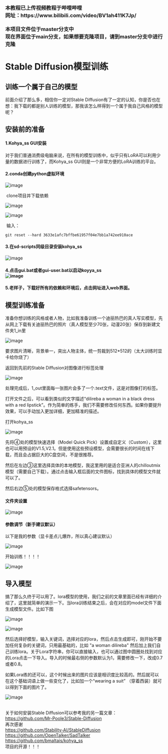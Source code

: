 <h3>本教程已上传视频教程于哔哩哔哩<br>
网址：https://www.bilibili.com/video/BV1ah411K7Jp/
<br>
 <br>本项目文件位于master分支中
 <br>现在界面位于main分支，如果想要克隆项目，请到master分支中进行克隆
 
<h1>Stable Diffusion模型训练

## 训练一个属于自己的模型

前面介绍了那么多，相信你一定对Stable Diffusion有了一定的认知，你是否也在想：我下载的都是别人训练的模型，那我该怎么样得到一个属于我自己风格的模型呢？

## 安装前的准备

#### 1.Kohya_ss GUI安装

 对于我们普通消费级电脑来说，在所有的模型训练中，似乎只有LoRA可以利用少量的数据进行训练了，而Kohya_ss GUI则是一个非常方便的LoRA训练的平台。

#### 2.conda创建python虚拟环境

 ![image](https://github.com/Mr-Poole3/Lora-model/assets/112788987/e39f6f10-1268-4667-a1f5-57fd39d1367e)


​	clone项目并下载依赖

![image](https://github.com/Mr-Poole3/Lora-model/assets/112788987/7a2772f7-24dc-4590-8cef-64bfe43cebdd)


![image](https://github.com/Mr-Poole3/Lora-model/assets/112788987/a482b795-9362-41c7-98dc-784a79164cd6)

​		输入：

```
git reset --hard 3633e1afc7bffbe61957f04e7bb1a742ee910ace
```

#### 3.在sd-scripts同级目录安装kohya_ss

![image](https://github.com/Mr-Poole3/Lora-model/assets/112788987/04f8a1d0-8ad8-4706-9c02-6b35ed036205)

#### 4.点击gui.bat或者gui-user.bat以启动koyya_ss<br>![image](https://github.com/Mr-Poole3/Lora-model/assets/112788987/0ae1e34a-74a4-4d80-81d5-e12896bf5369)


#### 5.老样子，下载好所有的依赖和环境后，点击网址进入web界面。

## 模型训练准备

准备你想训练的风格或者人物，比如我准备训练一个迪丽热巴的真人写实模型，先从网上下载有关迪丽热巴的照片（真人模型至少70张，动漫20张）保存到新建文件夹1_in里

![image](https://github.com/Mr-Poole3/Lora-model/assets/112788987/c85a1188-e1ef-46a0-8b7b-fbad0552cdab)


要求图片清晰，背景单一，突出人物主体，统一剪裁到512*512的（太大训练时显卡给你烧了）

<!--在1_in的同级文件夹里新建1_out，log，model用于储存。-->

返回到先前的Stable Diffusion对图像进行标签处理

![image](https://github.com/Mr-Poole3/Lora-model/assets/112788987/23a08530-90ca-425d-abc5-cf08ee87615c)


处理完成后，1_out里面每一张图片会多了一个.text文件，这是对图像打的标签。

打开文件之后，可以看到类似的文字描述“dilireba a woman in a black dress with a red lipstick”。作为简单的练手，我们不需要修改任何东西。如果你要提升效果，可以手动加入更加详细，更加精准的描述。

打开kohya_ss

![image](https://github.com/Mr-Poole3/Lora-model/assets/112788987/b421ccf3-dc45-43d8-b656-47eb0e529651)


先将④处的模型快速选择（Model Quick Pick）设置成自定义（Custom），这里也可以用预设的V1.5,V2.1。但是使用这些预设模型，会需要很长的时间在线下载，而且会占据巨大的C盘空间，不是很推荐。

然后在左边③这里选择具体的本地模型，我这里用的是适合亚洲人的chilloutmix模型（需要自己下载）。通过点击输入框后面的文件图标，找到具体的模型文件就可以了。

然后右边⑤处的模型保存格式选择safetensors。

#### 文件夹设置

![image](https://github.com/Mr-Poole3/Lora-model/assets/112788987/05f38c9a-4bb8-49a1-869f-7c214b44e554)


#### 参数调节（新手建议默认）

以下是我的参数（显卡差点儿爆炸，所以真心建议默认）

![image](https://github.com/Mr-Poole3/Lora-model/assets/112788987/681f4b1d-990c-4203-8847-6f105427f053)


开始训练！！！！

![image](https://github.com/Mr-Poole3/Lora-model/assets/112788987/50b77c33-3b73-438f-b71d-3eb05e6d3d6b)


<!--我的3060 laptop训练了大概5小时-->

## 导入模型

搞了那么久终于可以用了。lora模型的使用，我们之前的文章里面已经有详细的介绍了，这里就简单的演示一下。当lora训练结束之后，会在对应的model文件下面生成模型文件。比如下图

![image](https://github.com/Mr-Poole3/Lora-model/assets/112788987/86abf699-c3b9-45de-abb2-385cc399895a)


![image](https://github.com/Mr-Poole3/Lora-model/assets/112788987/2fb99877-6ad5-4c9d-9a9e-be31880cf23c)


然后选择好模型，输入关键词，选择对应的lora，然后点击生成即可，刚开始不要加任何复杂的关键词，只用最基础的，比如 "a woman dilireba" 然后加上我们自己训练lora。关于Lora字符串，你可以直接输入，也可以通过图中圆圈处找到对应的Lora点击一下导入。导入的时候最右侧的参数默认为1，需要修改一下，改成0.7或者0.8。

如果Lora练的还可以，这个时候出来的图片应该是相识度比较高的。然后就可以在这个基础词语上做一些变化了，比如加一个“wearing a suit” （穿着西装）就可以得到下面的图片了。

![image](https://github.com/Mr-Poole3/Lora-model/assets/112788987/06af114e-57d1-4f3a-a86e-7c5cb7f3fefd)

<br>关于如何安装Stable Diffusion可以参考我的另一篇文章：https://github.com/Mr-Poole3/Stable-Diffusion
<br>
再次感谢<br>https://github.com/Stability-AI/StableDiffusion<br>
https://github.com/OpenTalker/SadTalker<br>
https://github.com/bmaltais/kohya_ss<br>
项目的开源！！！
